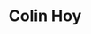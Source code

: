 ---
title: "Colin Hoy"
presenter_id: colin_hoy
position: Postbaccalaureate Fellow
start_date: 2012
end_date: 2014
email: 
phone: 
photo: assets/images/Hoy Headshot.jpeg
status: former
layout: member 
---